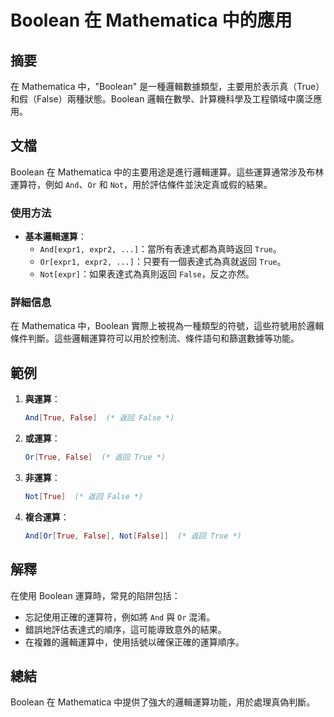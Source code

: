 <!--
Meta Description: # Boolean 在 Mathematica 中的應用 ## 摘要 在 Mathematica 中，"Boolean" 是一種邏輯數據類型，主要用於表示真（True）和假（False）兩種狀態。Boolean 邏輯在數學、計算機科學及工程領域中廣泛應用。 ## 文檔 Boolean 在 Mathe...
Meta Keywords: mathematica, true, false, boolean, not
-->

# Boolean 在 Mathematica 中的應用

## 摘要
在 Mathematica 中，"Boolean" 是一種邏輯數據類型，主要用於表示真（True）和假（False）兩種狀態。Boolean 邏輯在數學、計算機科學及工程領域中廣泛應用。

## 文檔
Boolean 在 Mathematica 中的主要用途是進行邏輯運算。這些運算通常涉及布林運算符，例如 `And`、`Or` 和 `Not`，用於評估條件並決定真或假的結果。

### 使用方法
- **基本邏輯運算**：
  - `And[expr1, expr2, ...]`：當所有表達式都為真時返回 `True`。
  - `Or[expr1, expr2, ...]`：只要有一個表達式為真就返回 `True`。
  - `Not[expr]`：如果表達式為真則返回 `False`，反之亦然。

### 詳細信息
在 Mathematica 中，Boolean 實際上被視為一種類型的符號，這些符號用於邏輯條件判斷。這些邏輯運算符可以用於控制流、條件語句和篩選數據等功能。

## 範例
1. **與運算**：
   ```mathematica
   And[True, False]  (* 返回 False *)
   ```

2. **或運算**：
   ```mathematica
   Or[True, False]  (* 返回 True *)
   ```

3. **非運算**：
   ```mathematica
   Not[True]  (* 返回 False *)
   ```

4. **複合運算**：
   ```mathematica
   And[Or[True, False], Not[False]]  (* 返回 True *)
   ```

## 解釋
在使用 Boolean 運算時，常見的陷阱包括：
- 忘記使用正確的運算符，例如將 `And` 與 `Or` 混淆。
- 錯誤地評估表達式的順序，這可能導致意外的結果。
- 在複雜的邏輯運算中，使用括號以確保正確的運算順序。

## 總結
Boolean 在 Mathematica 中提供了強大的邏輯運算功能，用於處理真偽判斷。